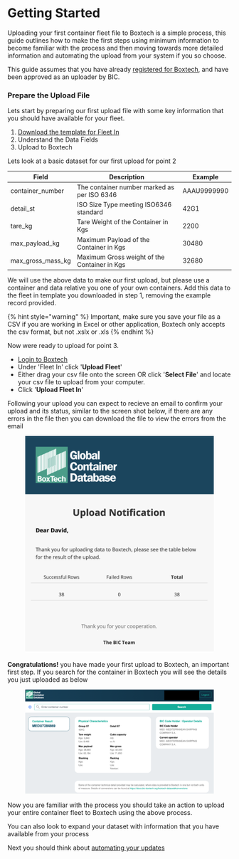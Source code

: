 # Getting Started

Uploading your first container fleet file to Boxtech is a simple process, this guide outlines how to make the first steps using minimum information to become familiar with the process and then moving towards more detailed information and automating the upload from your system if you so choose.

This guide assumes that you have already [registered for Boxtech](https://app.bic-boxtech.org/sign-up), and have been approved as an uploader by BIC.

### Prepare the Upload File

Lets start by preparing our first upload file with some key information that you should have available for your fleet.

1. [Download the template for Fleet In](../../templates/fleet-in-full.csv)
2. Understand the Data Fields
3. Upload to Boxtech&#x20;

Lets look at a basic dataset for our first upload for point 2

| Field                | Description                                  | Example     |
| -------------------- | -------------------------------------------- | ----------- |
| container\_number    | The container number marked as per ISO 6346  | AAAU9999990 |
| detail\_st           | ISO Size Type meeting ISO6346 standard       | 42G1        |
| tare\_kg             | Tare Weight of the Container in Kgs          | 2200        |
| max\_payload\_kg     | Maximum Payload of the Container in Kgs      | 30480       |
| max\_gross\_mass\_kg | Maximum Gross weight of the Container in Kgs | 32680       |

We will use the above data to make our first upload, but please use a container and data relative you one of your own containers.  Add this data to the fleet in template you downloaded in step 1, removing the example record provided.

{% hint style="warning" %}
Important, make sure you save your file as a CSV if you are working in Excel or other application, Boxtech only accepts the csv format, but not .xslx or .xls
{% endhint %}

Now were ready to upload for point 3.

* [Login to Boxtech](https://app.bic-boxtech.org)&#x20;
* Under 'Fleet In' click '**Upload Fleet**'
* Either drag your csv file onto the screen OR click '**Select File**' and locate your csv file to upload from your computer.
* Click '**Upload Fleet In**'

Following your upload you can expect to recieve an email to confirm your upload and its status, similar to the screen shot below, if there are any errors in the file then you can download the file to view the errors from the email

<figure><img src="../.gitbook/assets/Screenshot 2023-03-30 at 09.35.39.png" alt=""><figcaption></figcaption></figure>

**Congratulations!** you have made your first upload to Boxtech, an important first step.  If you search for the container in Boxtech you will see the details you just uploaded as below

<figure><img src="../.gitbook/assets/Screenshot 2023-03-30 at 09.39.58.png" alt=""><figcaption></figcaption></figure>



Now you are familiar with the process you should take an action to upload your entire container fleet to Boxtech using the above process.

You can also look to expand your dataset with information that you have available from your process&#x20;

Next you should think about [automating your updates](automating-the-updates.md)

